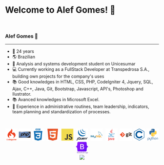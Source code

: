 <h1> Welcome to Alef Gomes! 🎉</h1>
<br>
<h3> Alef Gomes 📌 </h3>
<hr>

+ 🎈 24 years
+ 🌎 Brazilian <br>
+ 🏫 Analysis and systems development student on Unicesumar <br>
+ 💻 Currently working as a FullStack Developer at Transpedrosa S.A., building own projects for the company's uses <br>
+ 📚 Good knowledges in HTML, CSS, PHP, CodeIgniter 4, Jquery, SQL, Ajax, C++, Java, Git, Bootstrap, Javascript, API's, Photoshop and Ilustrator.
+ 📚 Avanced knowledges in Microsoft Excel.
+ 👾 Experience in administrative routines, team leadership, indicators, team planning and standardization of processes.<br><br>

##

<div align="center">
<div>
    <img src="https://github.com/devicons/devicon/blob/master/icons/codeigniter/codeigniter-plain-wordmark.svg" title="codeigniter" **alt="codeigniter" width="40" height="40"/>
    <img src="https://github.com/devicons/devicon/blob/master/icons/php/php-original.svg" title="php" **alt="php" width="40" height="40"/>
    <img src="https://github.com/devicons/devicon/blob/master/icons/css3/css3-plain-wordmark.svg"  title="CSS3" alt="CSS" width="40" height="40"/>&nbsp;
    <img src="https://github.com/devicons/devicon/blob/master/icons/html5/html5-original.svg" title="HTML5" alt="HTML" width="40" height="40"/>&nbsp;
    <img src="https://github.com/devicons/devicon/blob/master/icons/javascript/javascript-original.svg" title="JavaScript" alt="JavaScript" width="40" height="40"/>&nbsp;
    <img src="https://github.com/devicons/devicon/blob/master/icons/jquery/jquery-original-wordmark.svg" title="jquery" alt="jquery" width="40" height="40"/>&nbsp;
    <img src="https://github.com/devicons/devicon/blob/master/icons/mysql/mysql-original-wordmark.svg" title="MySQL"  alt="MySQL" width="40" height="40"/>&nbsp;
    <img src="https://github.com/devicons/devicon/blob/master/icons/java/java-original-wordmark.svg" title="Java" alt="Java" width="40" height="40"/>&nbsp;
    <img src="https://github.com/devicons/devicon/blob/master/icons/git/git-original-wordmark.svg" title="Git" **alt="Git" width="40" height="40"/>
    <img src="https://github.com/devicons/devicon/blob/master/icons/c/c-line.svg" title="C" **alt="C" width="40" height="40"/>
    <img src="https://github.com/devicons/devicon/blob/master/icons/python/python-original-wordmark.svg" title="python" **alt="python" width="40" height="40"/>
    <img src="https://github.com/devicons/devicon/blob/master/icons/bootstrap/bootstrap-original-wordmark.svg" title="bootstrap" **alt="bootstrap" width="40" height="40"/>
</div>
  <img height="180em" src="https://github-readme-stats.vercel.app/api?username=aleffgomes&show_icons=true&theme=dracula&include_all_commits=true&count_private=true"/>
<!--   <img height="180em" width="200em" src="https://github-readme-stats.vercel.app/api/top-langs/?username=aleffgomes&hide=JavaScript,HTML,CSS,PHP"/> -->
</div>
  
